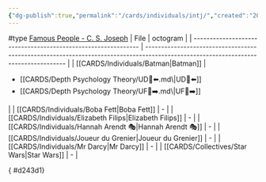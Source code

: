 ```yaml
---
{"dg-publish":true,"permalink":"/cards/individuals/intj/","created":"2023-04-26T22:03:44.019+02:00","updated":"2023-05-05T11:41:09.724+02:00"}
---
```


#type
[Famous People - C. S. Joseph](https://offers.csjoseph.life/famous)
| File                                                          | octogram                                                                                                                            |
| ------------------------------------------------------------- | ----------------------------------------------------------------------------------------------------------------------------------- |
| [[CARDS/Individuals/Batman\|Batman]]                       | <ul><li>[[CARDS/Depth Psychology Theory/UD👤⬅️.md\\|UD👤⬅️]]</li><li>[[CARDS/Depth Psychology Theory/UF👤➡️.md\\|UF👤➡️]]</li></ul> |
| [[CARDS/Individuals/Boba Fett\|Boba Fett]]                 | \-                                                                                                                                  |
| [[CARDS/Individuals/Elizabeth Filips\|Elizabeth Filips]]   | \-                                                                                                                                  |
| [[CARDS/Individuals/Hannah Arendt 🎭\|Hannah Arendt 🎭]]   | \-                                                                                                                                  |
| [[CARDS/Individuals/Joueur du Grenier\|Joueur du Grenier]] | \-                                                                                                                                  |
| [[CARDS/Individuals/Mr Darcy\|Mr Darcy]]                   | \-                                                                                                                                  |
| [[CARDS/Collectives/Star Wars\|Star Wars]]                 | \-                                                                                                                                  |

{ #d243d1}


